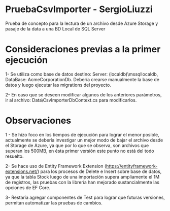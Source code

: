 # PruebaCsvImporter - SergioLiuzzi
Prueba de concepto para la lectura de un archivo desde Azure Storage y pasaje de la data a una BD Local de SQL Server

# Consideraciones previas a la primer ejecución

1- Se utiliza como base de datos destino: Server: (localdb)\mssqllocaldb, DataBase: AcmeCorporationDb. Debería crearse manualmente la base de datos y luego ejecutar las migrations del proyecto.

2- En caso que se deseen modificar algunos de los anteriores parámetros, ir al archivo: Data\CsvImporterDbContext.cs para modificarlos.

# Observaciones

1 - Se hizo foco en los tiempos de ejecución para lograr el menor posible, actualmente se debería investigar un mejor modo de bajar el archivo desde el Storage de Azure, ya que por lo que se observa, son archivos que superan los 500MB, en ésta primer versión este punto no está del todo resuelto.

2- Se hace uso de Entity Framework Extension (https://entityframework-extensions.net/) para los procesos de Delete e Insert sobre base de datos, ya que la tabla Stock luego de una importación supera ampliamente el 1M de registros, las pruebas con la librería han mejorado sustancialmente las opciones de EF Core.

3- Restaría agregar componentes de Test para lograr que futuras versiones, permitan automatizar las pruebas de cambios.
